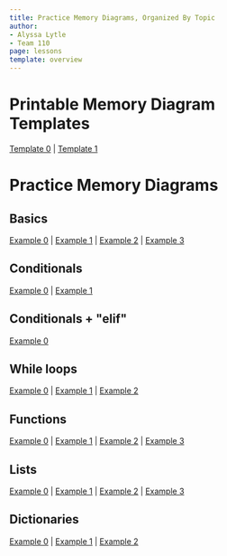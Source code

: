 ```yaml
---
title: Practice Memory Diagrams, Organized By Topic
author:
- Alyssa Lytle
- Team 110
page: lessons
template: overview
---
```

# Printable Memory Diagram Templates
[Template 0](/static/MDTemplate0.png) | [Template 1](/static/MDTemplate1.png)

# Practice Memory Diagrams

## Basics
[Example 0](/resources/practice/memory-diagrams/basic/basic-00.html) | 
[Example 1](/resources/practice/memory-diagrams/basic/basic-01.html) | 
[Example 2](/resources/practice/memory-diagrams/basic/basic-02.html) |
[Example 3](/resources/practice/memory-diagrams/basic/basic-03.html) 

## Conditionals
[Example 0](/resources/practice/memory-diagrams/conditionals/conditionals-00.html) |
[Example 1](/resources/practice/memory-diagrams/conditionals/conditionals-01.html)

## Conditionals + "elif"
[Example 0](/resources/practice/memory-diagrams/elif/elif-00.html)

## While loops
[Example 0](/resources/practice/memory-diagrams/while/while-00.html) |
[Example 1](/resources/practice/memory-diagrams/while/while-01.html) |
[Example 2](/resources/practice/memory-diagrams/while/while-02.html) 



<!-- ## bool Operators

## f-strings

## Functions -->

## Functions 

[Example 0](/resources/practice/memory-diagrams/functions/func-import-00.html) | 
[Example 1](/resources/practice/memory-diagrams/functions/func-import-01.html) | 
[Example 2](/resources/practice/memory-diagrams/functions/func-import-02.html) |
[Example 3](/resources/practice/memory-diagrams/functions/func-01.html)



## Lists 
[Example 0](/resources/practice/memory-diagrams/lists/lists-00.html) |
[Example 1](/resources/practice/memory-diagrams/lists/lists-01.html) |
[Example 2](/resources/practice/memory-diagrams/lists/references.html) |
[Example 3](/resources/practice/memory-diagrams/lists/change-and-check.html)


## Dictionaries

[Example 0](/resources/practice/memory-diagrams/dicts/dicts-00.html) |
[Example 1](/resources/practice/memory-diagrams/dicts/dicts-01.html) |
[Example 2](/resources/practice/memory-diagrams/dicts/lineups.html)
<!-- 
### Extras 
(These are unreviewed, so please let us know if you find any mistakes!)

* [Code Snippet](/static/practice-mem-diagrams/pallavi1.png) | [Solution](/static/practice-mem-diagrams/pallavi1_sol.png)
* [Code Snippet](/static/practice-mem-diagrams/chloe1.png) | [Solution](/static/practice-mem-diagrams/Chloe1_sol.png) 
* [Code Snippet](/static/practice-mem-diagrams/vrinda2.pdf) | [Solution](/static/practice-mem-diagrams/vrinda2_sol.pdf) 
* [Code Snippet](/static/practice-mem-diagrams/Pallavi3.png) | [Solution](/static/practice-mem-diagrams/Pallavi3_sol.pdf) 
* [Code Snippet](/static/practice-mem-diagrams/Pallavi4.png) | [Solution](/static/practice-mem-diagrams/Pallavi4_sol.pdf) 

## Classes

[Example 0](/resources/practice/memory-diagrams/oop/tweets.html) | 
[Example 1](/resources/practice/memory-diagrams/oop/stadium.html)

## Magic Methods, Operator Overloads, and Default Parameters

[Example 0](/resources/practice/memory-diagrams/oop-advanced/team.html) |
[Example 1](/resources/practice/memory-diagrams/oop-advanced/playlist.html) 

## Recursion
[Example 0](/resources/practice/memory-diagrams/recursion/basic-loop.html) |
[Example 1](/resources/practice/memory-diagrams/recursion/list-len.html) |
[Example 2](/resources/practice/memory-diagrams/recursion/silly-loop.html)

## Nested Data Structures
[Example 0](/resources/practice/memory-diagrams/nested-structures/data.html) |
[Example 1](/resources/practice/memory-diagrams/nested-structures/nested.html) -->